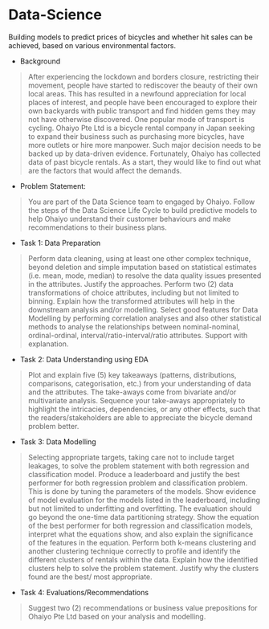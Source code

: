 # Data-Science
Building models to predict prices of bicycles and whether hit sales can be achieved, based on various environmental factors.

- Background
> After experiencing the lockdown and borders closure, restricting their movement, people have started to rediscover the beauty of their own local areas. This has resulted in a newfound appreciation for local places of interest, and people have been encouraged to explore their own backyards with public transport and find hidden gems they may not have otherwise discovered. One popular mode of transport is cycling. Ohaiyo Pte Ltd is a bicycle rental company in Japan seeking to expand their business such as purchasing more bicycles, have more outlets or hire more manpower. Such major decision needs to be backed up by data-driven evidence. Fortunately, Ohaiyo has collected data of past bicycle rentals. As a start, they would like to find out what are the factors that would affect the demands.

- Problem Statement:
> You are part of the Data Science team to engaged by Ohaiyo. Follow the steps of the Data Science Life Cycle to build predictive models to help Ohaiyo understand their customer behaviours and make recommendations to their business plans. 

- Task 1: Data Preparation
> Perform data cleaning, using at least one other complex technique, beyond deletion and simple imputation based on statistical estimates (i.e. mean, mode, median) to resolve the data quality issues presented in the attributes. Justify the approaches.
Perform two (2) data transformations of choice attributes, including but not limited to binning. Explain how the transformed attributes will help in the downstream analysis and/or modelling.
Select good features for Data Modelling by performing correlation analyses and also other statistical methods to analyse the relationships between nominal-nominal, ordinal-ordinal, interval/ratio-interval/ratio attributes. Support with explanation.

- Task 2: Data Understanding using EDA
> Plot and explain five (5) key takeaways (patterns, distributions, comparisons, categorisation, etc.) from your understanding of data and the attributes.
The take-aways come from bivariate and/or multivariate analysis.
Sequence your take-aways appropriately to highlight the intricacies, dependencies, or any other effects, such that the readers/stakeholders are able to appreciate the bicycle demand problem better.

- Task 3: Data Modelling
> Selecting appropriate targets, taking care not to include target leakages, to solve the problem statement with both regression and classification model.
Produce a leaderboard and justify the best performer for both regression problem and classification problem. This is done by tuning the parameters of the models.
Show evidence of model evaluation for the models listed in the leaderboard, including but not limited to underfitting and overfitting. The evaluation should go beyond the one-time data partitioning strategy.
Show the equation of the best performer for both regression and classification models, interpret what the equations show, and also explain the significance of the features in the equation.
Perform both k-means clustering and another clustering technique correctly to profile and identify the different clusters of rentals within the data. Explain how the identified clusters help to solve the problem statement. Justify why the clusters found are the best/ most appropriate.

- Task 4: Evaluations/Recommendations
> Suggest two (2) recommendations or business value prepositions for Ohaiyo Pte Ltd based on your analysis and modelling.
